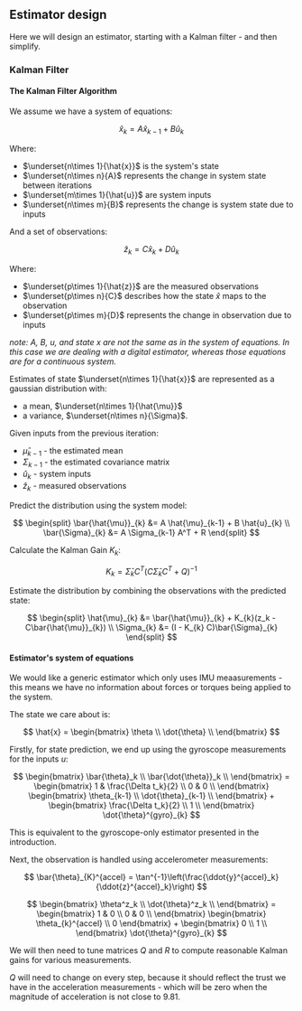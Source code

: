 ## Estimator design

Here we will design an estimator, starting with a Kalman filter - and then simplify.

### Kalman Filter

#### The Kalman Filter Algorithm

We assume we have a system of equations:

$$
\hat{x}_{k} = A \hat{x}_{k-1} + B \hat{u}_{k}
$$

Where:

* $\underset{n\times 1}{\hat{x}}$ is the system's state
* $\underset{n\times n}{A}$ represents the change in system state between iterations
* $\underset{m\times 1}{\hat{u}}$ are system inputs
* $\underset{n\times m}{B}$ represents the change is system state due to inputs

And a set of observations:

$$
\hat{z}_{k} = C \hat{x}_{k} + D \hat{u}_{k}
$$

Where:

* $\underset{p\times 1}{\hat{z}}$ are the measured observations
* $\underset{p\times n}{C}$ describes how the state $\hat{x}$ maps to the observation
* $\underset{p\times m}{D}$ represents the change in observation due to inputs

*note: A, B, u, and state x are not the same as in the system of equations. In this case we are dealing with a digital estimator, whereas those equations are for a continuous system.*

Estimates of state $\underset{n\times 1}{\hat{x}}$ are represented as a gaussian distribution with:

* a mean, $\underset{n\times 1}{\hat{\mu}}$
* a variance, $\underset{n\times n}{\Sigma}$.

Given inputs from the previous iteration:

* $\hat{\mu}_{k-1}$ - the estimated mean
* $\Sigma_{k-1}$ - the estimated covariance matrix
* $\hat{u}_{k}$ - system inputs
* $\hat{z}_{k}$ - measured observations

Predict the distribution using the system model:

$$ 
\begin{split}
\bar{\hat{\mu}}_{k} &= A \hat{\mu}_{k-1} + B \hat{u}_{k} \\
\bar{\Sigma}_{k} &= A \Sigma_{k-1} A^T + R
\end{split}
$$

Calculate the Kalman Gain $K_k$:

$$
K_{k} = \bar{\Sigma}_{k}C^T(C\bar{\Sigma}_{k}C^T + Q)^{-1}
$$

Estimate the distribution by combining the observations with the predicted state:

$$
\begin{split}
\hat{\mu}_{k} &= \bar{\hat{\mu}}_{k} + K_{k}(z_k - C\bar{\hat{\mu}}_{k}) \\
\Sigma_{k} &= (I - K_{k} C)\bar{\Sigma}_{k}
\end{split}
$$

#### Estimator's system of equations

We would like a generic estimator which only uses IMU meaasurements - this means we have no information about forces or torques being applied to the system.

The state we care about is:

$$
\hat{x} = \begin{bmatrix}
    \theta \\
    \dot{\theta} \\
\end{bmatrix}
$$

Firstly, for state prediction, we end up using the gyroscope measurements for the inputs $u$:

$$
\begin{bmatrix}
    \bar{\theta}_k \\
    \bar{\dot{\theta}}_k \\
\end{bmatrix} = 
\begin{bmatrix}
    1 & \frac{\Delta t_k}{2} \\
    0 & 0 \\
\end{bmatrix}
\begin{bmatrix}
    \theta_{k-1} \\
    \dot{\theta}_{k-1} \\
\end{bmatrix} + 
\begin{bmatrix}
    \frac{\Delta t_k}{2} \\
    1 \\
\end{bmatrix}
    \dot{\theta}^{gyro}_{k}
$$

This is equivalent to the gyroscope-only estimator presented in the introduction.

Next, the observation is handled using accelerometer measurements:

$$
\bar{\theta}_{K}^{accel} = \tan^{-1}\left(\frac{\ddot{y}^{accel}_k}{\ddot{z}^{accel}_k}\right)
$$

$$
\begin{bmatrix}
    \theta^z_k \\
    \dot{\theta}^z_k \\
\end{bmatrix} = 
\begin{bmatrix}
    1 & 0 \\
    0 & 0 \\
\end{bmatrix}
\begin{bmatrix}
    \theta_{k}^{accel} \\
    0
\end{bmatrix} +
\begin{bmatrix}
    0 \\
    1 \\
\end{bmatrix}
\dot{\theta}^{gyro}_{k}
$$

We will then need to tune matrices $Q$ and $R$ to compute reasonable Kalman gains for various measurements.

$Q$ will need to change on every step, because it should reflect the trust we have in the acceleration measurements - which will be zero when the magnitude of acceleration is not close to 9.81.

